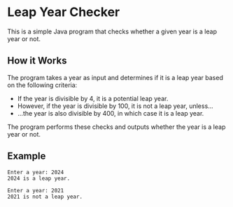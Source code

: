 # Leap Year Checker

This is a simple Java program that checks whether a given year is a leap year or not.


## How it Works

The program takes a year as input and determines if it is a leap year based on the following criteria:

- If the year is divisible by 4, it is a potential leap year.
- However, if the year is divisible by 100, it is not a leap year, unless...
- ...the year is also divisible by 400, in which case it is a leap year.

The program performs these checks and outputs whether the year is a leap year or not.

## Example

```
Enter a year: 2024
2024 is a leap year.
```

```
Enter a year: 2021
2021 is not a leap year.
```
